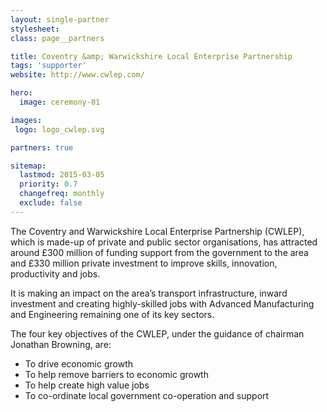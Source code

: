 ```yaml
---
layout: single-partner
stylesheet:
class: page__partners

title: Coventry &amp; Warwickshire Local Enterprise Partnership
tags: 'supporter'
website: http://www.cwlep.com/

hero:
  image: ceremony-01

images:
 logo: logo_cwlep.svg

partners: true

sitemap:
  lastmod: 2015-03-05
  priority: 0.7
  changefreq: monthly
  exclude: false
---
```


The Coventry and Warwickshire Local Enterprise Partnership (CWLEP), which is made-up of private and public sector organisations, has attracted around &pound;300 million of funding support from the government to the area and &pound;330 million private investment to improve skills, innovation, productivity and jobs.

It is making an impact on the area&rsquo;s transport infrastructure, inward investment and creating highly-skilled jobs with Advanced Manufacturing and Engineering remaining one of its key sectors.

The four key objectives of the CWLEP, under the guidance of chairman Jonathan Browning, are:

- To drive economic growth
- To help remove barriers to economic growth
- To help create high value jobs
- To co-ordinate local government co-operation and support
